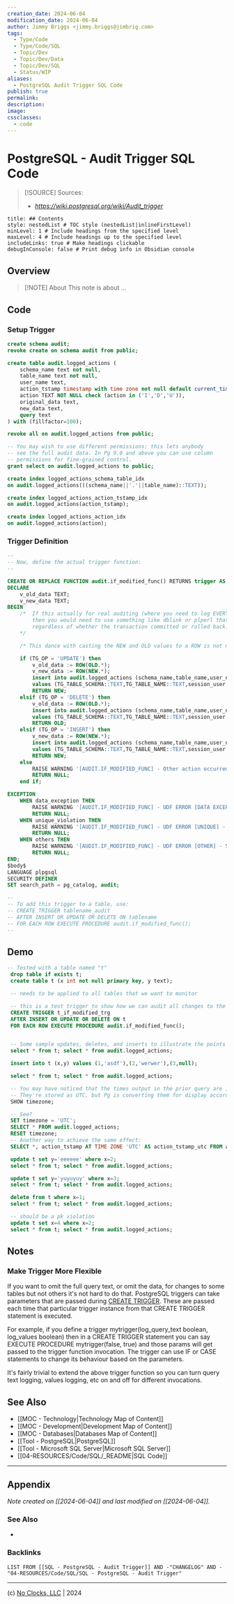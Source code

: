 ```yaml
---
creation_date: 2024-06-04
modification_date: 2024-06-04
author: Jimmy Briggs <jimmy.briggs@jimbrig.com>
tags:
  - Type/Code
  - Type/Code/SQL
  - Topic/Dev
  - Topic/Dev/Data
  - Topic/Dev/SQL
  - Status/WIP
aliases:
  - PostgreSQL Audit Trigger SQL Code
publish: true
permalink:
description:
image:
cssclasses:
  - code
---
```


# PostgreSQL - Audit Trigger SQL Code

> [!SOURCE] Sources:
> - *https://wiki.postgresql.org/wiki/Audit_trigger*

```table-of-contents
title: ## Contents 
style: nestedList # TOC style (nestedList|inlineFirstLevel)
minLevel: 1 # Include headings from the specified level
maxLevel: 4 # Include headings up to the specified level
includeLinks: true # Make headings clickable
debugInConsole: false # Print debug info in Obsidian console
```

## Overview

> [!NOTE] About
> This note is about ...

## Code

### Setup Trigger

```sql
create schema audit;
revoke create on schema audit from public;

create table audit.logged_actions (
    schema_name text not null,
    table_name text not null,
    user_name text,
    action_tstamp timestamp with time zone not null default current_timestamp,
    action TEXT NOT NULL check (action in ('I','D','U')),
    original_data text,
    new_data text,
    query text
) with (fillfactor=100);

revoke all on audit.logged_actions from public;

-- You may wish to use different permissions; this lets anybody
-- see the full audit data. In Pg 9.0 and above you can use column
-- permissions for fine-grained control.
grant select on audit.logged_actions to public;

create index logged_actions_schema_table_idx 
on audit.logged_actions(((schema_name||'.'||table_name)::TEXT));

create index logged_actions_action_tstamp_idx 
on audit.logged_actions(action_tstamp);

create index logged_actions_action_idx 
on audit.logged_actions(action);
```

### Trigger Definition

```sql
--
-- Now, define the actual trigger function:
--

CREATE OR REPLACE FUNCTION audit.if_modified_func() RETURNS trigger AS $body$
DECLARE
    v_old_data TEXT;
    v_new_data TEXT;
BEGIN
    /*  If this actually for real auditing (where you need to log EVERY action),
        then you would need to use something like dblink or plperl that could log outside the transaction,
        regardless of whether the transaction committed or rolled back.
    */

    /* This dance with casting the NEW and OLD values to a ROW is not necessary in pg 9.0+ */

    if (TG_OP = 'UPDATE') then
        v_old_data := ROW(OLD.*);
        v_new_data := ROW(NEW.*);
        insert into audit.logged_actions (schema_name,table_name,user_name,action,original_data,new_data,query) 
        values (TG_TABLE_SCHEMA::TEXT,TG_TABLE_NAME::TEXT,session_user::TEXT,substring(TG_OP,1,1),v_old_data,v_new_data, current_query());
        RETURN NEW;
    elsif (TG_OP = 'DELETE') then
        v_old_data := ROW(OLD.*);
        insert into audit.logged_actions (schema_name,table_name,user_name,action,original_data,query)
        values (TG_TABLE_SCHEMA::TEXT,TG_TABLE_NAME::TEXT,session_user::TEXT,substring(TG_OP,1,1),v_old_data, current_query());
        RETURN OLD;
    elsif (TG_OP = 'INSERT') then
        v_new_data := ROW(NEW.*);
        insert into audit.logged_actions (schema_name,table_name,user_name,action,new_data,query)
        values (TG_TABLE_SCHEMA::TEXT,TG_TABLE_NAME::TEXT,session_user::TEXT,substring(TG_OP,1,1),v_new_data, current_query());
        RETURN NEW;
    else
        RAISE WARNING '[AUDIT.IF_MODIFIED_FUNC] - Other action occurred: %, at %',TG_OP,now();
        RETURN NULL;
    end if;

EXCEPTION
    WHEN data_exception THEN
        RAISE WARNING '[AUDIT.IF_MODIFIED_FUNC] - UDF ERROR [DATA EXCEPTION] - SQLSTATE: %, SQLERRM: %',SQLSTATE,SQLERRM;
        RETURN NULL;
    WHEN unique_violation THEN
        RAISE WARNING '[AUDIT.IF_MODIFIED_FUNC] - UDF ERROR [UNIQUE] - SQLSTATE: %, SQLERRM: %',SQLSTATE,SQLERRM;
        RETURN NULL;
    WHEN others THEN
        RAISE WARNING '[AUDIT.IF_MODIFIED_FUNC] - UDF ERROR [OTHER] - SQLSTATE: %, SQLERRM: %',SQLSTATE,SQLERRM;
        RETURN NULL;
END;
$body$
LANGUAGE plpgsql
SECURITY DEFINER
SET search_path = pg_catalog, audit;

--
-- To add this trigger to a table, use:
-- CREATE TRIGGER tablename_audit
-- AFTER INSERT OR UPDATE OR DELETE ON tablename
-- FOR EACH ROW EXECUTE PROCEDURE audit.if_modified_func();
--
```

## Demo

```sql
-- Tested with a table named "t"
 drop table if exists t;
 create table t (x int not null primary key, y text);

 -- needs to be applied to all tables that we want to monitor

 -- this is a test trigger to show how we can audit all changes to the relevant tables, including inserts
 CREATE TRIGGER t_if_modified_trg 
 AFTER INSERT OR UPDATE OR DELETE ON t
 FOR EACH ROW EXECUTE PROCEDURE audit.if_modified_func();


 -- Some sample updates, deletes, and inserts to illustrate the points
 select * from t; select * from audit.logged_actions;

 insert into t (x,y) values (1,'asdf'),(2,'werwer'),(3,null);

 select * from t; select * from audit.logged_actions;

 -- You may have noticed that the times output in the prior query are in your local time. 
 -- They're stored as UTC, but Pg is converting them for display according to the 'timezone' GUC.
 SHOW timezone;

 -- See?
 SET timezone = 'UTC';
 SELECT * FROM audit.logged_actions;
 RESET timezone;
 -- Another way to achieve the same effect:
 SELECT *, action_tstamp AT TIME ZONE 'UTC' AS action_tstamp_utc FROM audit.logged_actions;

 update t set y='eeeeee' where x=2;
 select * from t; select * from audit.logged_actions;

 update t set y='yuyuyuy' where x=3;
 select * from t; select * from audit.logged_actions;

 delete from t where x=1;
 select * from t; select * from audit.logged_actions;

 -- should be a pk violation
 update t set x=4 where x=2;
 select * from t; select * from audit.logged_actions;
```

## Notes

### Make Trigger More Flexible

If you want to omit the full query text, or omit the data, for changes to some tables but not others it's not hard to do that. PostgreSQL triggers can take parameters that are passed during [CREATE TRIGGER](http://www.postgresql.org/docs/9.1/static/sql-createtrigger.html). These are passed each time that particular trigger instance from that CREATE TRIGGER statement is executed.

For example, if you define a trigger mytrigger(log_query_text boolean, log_values boolean) then in a CREATE TRIGGER statement you can say EXECUTE PROCEDURE mytrigger(false, true) and those params will get passed to the trigger function invocation. The trigger can use IF or CASE statements to change its behaviour based on the parameters.

It's fairly trivial to extend the above trigger function so you can turn query text logging, values logging, etc on and off for different invocations.





## See Also

- [[MOC - Technology|Technology Map of Content]]
- [[MOC - Development|Development Map of Content]]
- [[MOC - Databases|Databases Map of Content]]
- [[Tool - PostgreSQL|PostgreSQL]]
- [[Tool - Microsoft SQL Server|Microsoft SQL Server]]
- [[04-RESOURCES/Code/SQL/_README|SQL Code]]

***

## Appendix

*Note created on [[2024-06-04]] and last modified on [[2024-06-04]].*

### See Also

- 

### Backlinks

```dataview
LIST FROM [[SQL - PostgreSQL - Audit Trigger]] AND -"CHANGELOG" AND -"04-RESOURCES/Code/SQL/SQL - PostgreSQL - Audit Trigger"
```

***

(c) [No Clocks, LLC](https://github.com/noclocks) | 2024